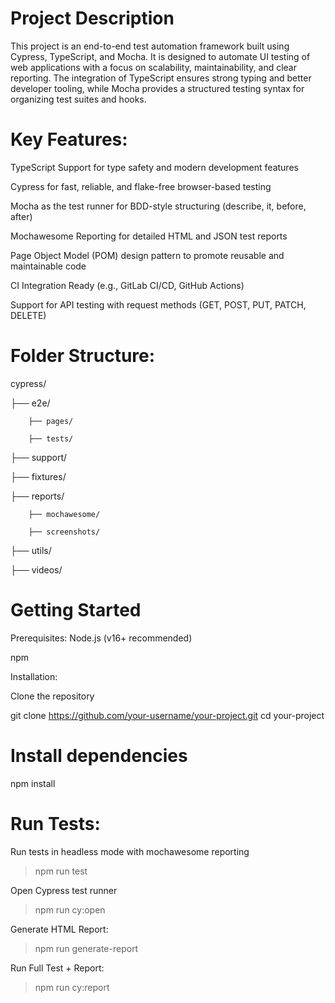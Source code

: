 # Project Description
This project is an end-to-end test automation framework built using Cypress, TypeScript, and Mocha. It is designed to automate UI testing of web applications with a focus on scalability, maintainability, and clear reporting. The integration of TypeScript ensures strong typing and better developer tooling, while Mocha provides a structured testing syntax for organizing test suites and hooks.

#  Key Features:
TypeScript Support for type safety and modern development features

Cypress for fast, reliable, and flake-free browser-based testing

Mocha as the test runner for BDD-style structuring (describe, it, before, after)

Mochawesome Reporting for detailed HTML and JSON test reports

Page Object Model (POM) design pattern to promote reusable and maintainable code

CI Integration Ready (e.g., GitLab CI/CD, GitHub Actions)

Support for API testing with request methods (GET, POST, PUT, PATCH, DELETE)

# Folder Structure:

cypress/

├── e2e/ 

        ├── pages/
    
        ├── tests/

├── support/           

├── fixtures/          

├── reports/ 

        ├── mochawesome/

        ├── screenshots/

├── utils/

├── videos/

# Getting Started
Prerequisites:
Node.js (v16+ recommended)

npm

Installation:

 Clone the repository

git clone https://github.com/your-username/your-project.git
cd your-project


# Install dependencies

npm install

# Run Tests:

Run tests in headless mode with mochawesome reporting

> npm run test

Open Cypress test runner

> npm run cy:open

Generate HTML Report:

> npm run generate-report

Run Full Test + Report:

> npm run cy:report